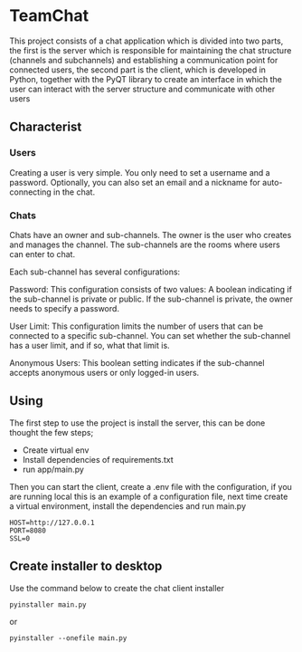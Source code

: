 # TeamChat

This project consists of a chat application which is divided into two parts, the first is the server which is responsible for maintaining the chat structure (channels and subchannels) and establishing a communication point for connected users, the second part is the client, which is developed in Python, together with the PyQT library to create an interface in which the user can interact with the server structure and communicate with other users

## Characterist
### Users

Creating a user is very simple. You only need to set a username and a password. Optionally, you can also set an email and a nickname for auto-connecting in the chat.

### Chats

Chats have an owner and sub-channels. The owner is the user who creates and manages the channel. The sub-channels are the rooms where users can enter to chat.

Each sub-channel has several configurations:

Password: This configuration consists of two values:
    A boolean indicating if the sub-channel is private or public.
    If the sub-channel is private, the owner needs to specify a password.

User Limit: This configuration limits the number of users that can be connected to a specific sub-channel. You can set whether the sub-channel has a user limit, and if so, what that limit is.

Anonymous Users: This boolean setting indicates if the sub-channel accepts anonymous users or only logged-in users.

## Using

The first step to use the project is install the server, this can be done thought the few steps;
- Create virtual env
- Install dependencies of requirements.txt
- run app/main.py

Then you can start the client, create a .env file with the configuration, if you are running local this is an example of a configuration file, next time create a virtual environment, install the dependencies and run main.py

```
HOST=http://127.0.0.1
PORT=8080
SSL=0
```

## Create installer to desktop

Use the command below to create the chat client installer

```
pyinstaller main.py
```

or

```
pyinstaller --onefile main.py
```

